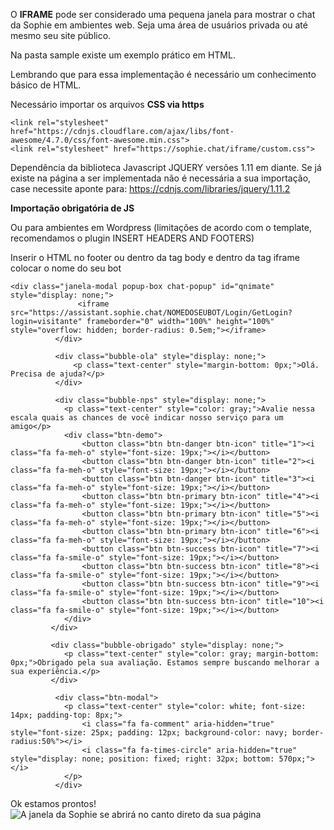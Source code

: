 O **IFRAME** pode ser considerado uma pequena janela para mostrar o chat da Sophie em ambientes web. Seja uma área de usuários privada ou até mesmo seu site público.

Na pasta sample existe um exemplo prático em HTML.

Lembrando que para essa implementação é necessário um conhecimento básico de HTML.

Necessário importar os arquivos **CSS via https**

    <link rel="stylesheet" href="https://cdnjs.cloudflare.com/ajax/libs/font-awesome/4.7.0/css/font-awesome.min.css">    
    <link rel="stylesheet" href="https://sophie.chat/iframe/custom.css">

Dependência da biblioteca Javascript JQUERY versões 1.11 em diante.
Se já existe na página a ser implementada não é necessária a sua importação, case necessite aponte para:
https://cdnjs.com/libraries/jquery/1.11.2

**Importação obrigatória de JS**
<script src="https://sophie.chat/iframe/iframe.js"></script>

Ou para ambientes em Wordpress (limitações de acordo com o template, recomendamos o plugin INSERT HEADERS AND FOOTERS)
<script src="https://sophie.chat/iframe/iframe-wp.js"></script>

Inserir o HTML no footer ou dentro da tag body e dentro da tag iframe colocar o nome do seu bot

    <div class="janela-modal popup-box chat-popup" id="qnimate" style="display: none;">
                   <iframe src="https://assistant.sophie.chat/NOMEDOSEUBOT/Login/GetLogin?login=visitante" frameborder="0" width="100%" height="100%" style="overflow: hidden; border-radius: 0.5em;"></iframe>
              </div>            

              <div class="bubble-ola" style="display: none;">
                  <p class="text-center" style="margin-bottom: 0px;">Olá. Precisa de ajuda?</p>
              </div>

              <div class="bubble-nps" style="display: none;">
                <p class="text-center" style="color: gray;">Avalie nessa escala quais as chances de você indicar nosso serviço para um amigo</p>
                <div class="btn-demo">
                    <button class="btn btn-danger btn-icon" title="1"><i class="fa fa-meh-o" style="font-size: 19px;"></i></button>
                    <button class="btn btn-danger btn-icon" title="2"><i class="fa fa-meh-o" style="font-size: 19px;"></i></button>
                    <button class="btn btn-danger btn-icon" title="3"><i class="fa fa-meh-o" style="font-size: 19px;"></i></button>
                    <button class="btn btn-primary btn-icon" title="4"><i class="fa fa-meh-o" style="font-size: 19px;"></i></button>
                    <button class="btn btn-primary btn-icon" title="5"><i class="fa fa-meh-o" style="font-size: 19px;"></i></button>
                    <button class="btn btn-primary btn-icon" title="6"><i class="fa fa-meh-o" style="font-size: 19px;"></i></button>
                    <button class="btn btn-success btn-icon" title="7"><i class="fa fa-smile-o" style="font-size: 19px;"></i></button>
                    <button class="btn btn-success btn-icon" title="8"><i class="fa fa-smile-o" style="font-size: 19px;"></i></button>
                    <button class="btn btn-success btn-icon" title="9"><i class="fa fa-smile-o" style="font-size: 19px;"></i></button>
                    <button class="btn btn-success btn-icon" title="10"><i class="fa fa-smile-o" style="font-size: 19px;"></i></button>
                </div>
             </div>

             <div class="bubble-obrigado" style="display: none;">
                <p class="text-center" style="color: gray; margin-bottom: 0px;">Obrigado pela sua avaliação. Estamos sempre buscando melhorar a sua experiência.</p>
             </div>

              <div class="btn-modal">
                <p class="text-center" style="color: white; font-size: 14px; padding-top: 8px;">
                    <i class="fa fa-comment" aria-hidden="true" style="font-size: 25px; padding: 12px; background-color: navy; border-radius:50%"></i>
                    <i class="fa fa-times-circle" aria-hidden="true" style="display: none; position: fixed; right: 32px; bottom: 570px;"></i>
                </p>
              </div>


Ok estamos prontos!
![A janela da Sophie se abrirá no canto direto da sua página ](https://doc.sophie.chat/pt/wp-content/uploads/2019/12/iframe-sophie.jpg)
